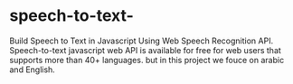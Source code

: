# speech-to-text-
Build Speech to Text in Javascript Using Web Speech Recognition API.
Speech-to-text javascript web API is available for free for web users that supports more than 40+ languages.
but in this project we fouce on arabic and English.
